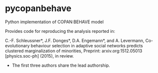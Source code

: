 # pycopanbehave
Python implementation of COPAN:BEHAVE model

Provides code for reproducing the analysis reported in: 

C.-F. Schleussner*, J.F. Donges*, D.A. Engemann*, and A. Levermann,
Co-evolutionary behaviour selection in adaptive social networks predicts clustered marginalization of minorities,
Preprint: arxiv.org:1512.05013 [physics.soc-ph] (2015),
in review.
* The first three authors share the lead authorship.
